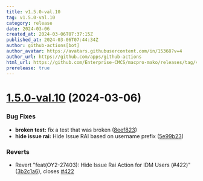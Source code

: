 ```yaml
---
title: v1.5.0-val.10
tag: v1.5.0-val.10
category: release
date: 2024-03-06
created_at: 2024-03-06T07:37:15Z
published_at: 2024-03-06T07:44:34Z
author: github-actions[bot]
author_avatar: https://avatars.githubusercontent.com/in/15368?v=4
author_url: https://github.com/apps/github-actions
html_url: https://github.com/Enterprise-CMCS/macpro-mako/releases/tag/v1.5.0-val.10
prerelease: true
---
```


# [1.5.0-val.10](https://github.com/Enterprise-CMCS/macpro-mako/compare/v1.5.0-val.9...v1.5.0-val.10) (2024-03-06)


### Bug Fixes

* **broken test:**  fix a test that was broken ([8eef823](https://github.com/Enterprise-CMCS/macpro-mako/commit/8eef823f3a840778997cae0be0723472838166ca))
* **hide issue rai:**  Hide Issue RAI based on username prefix ([5e99b23](https://github.com/Enterprise-CMCS/macpro-mako/commit/5e99b23465245f748f776b2c70c31c16c2accd6d))


### Reverts

* Revert "feat(OY2-27403): Hide Issue Rai Action for IDM Users (#422)" ([3b2c1a6](https://github.com/Enterprise-CMCS/macpro-mako/commit/3b2c1a6e3ee54f27827aa7b240b271a19d5bc79c)), closes [#422](https://github.com/Enterprise-CMCS/macpro-mako/issues/422)




